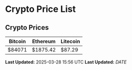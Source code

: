 # Crypto Price List

## Crypto Prices
| Bitcoin | Ethereum | Litecoin |
| ------- | -------- | -------- |
| $84071 | $1875.42 | $87.29 |
**Last Updated:** 2025-03-28 15:56 UTC
**Last Updated:** $DATE$
